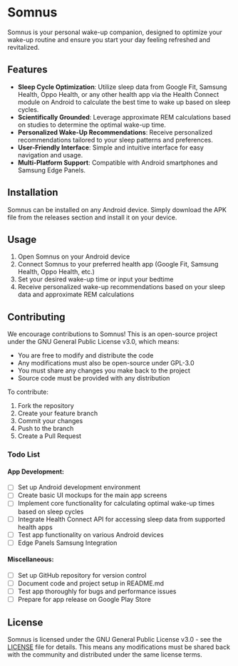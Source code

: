 # Somnus

Somnus is your personal wake-up companion, designed to optimize your wake-up routine and ensure you start your day feeling refreshed and revitalized.

## Features

- **Sleep Cycle Optimization**: Utilize sleep data from Google Fit, Samsung Health, Oppo Health, or any other health app via the Health Connect module on Android to calculate the best time to wake up based on sleep cycles.
- **Scientifically Grounded**: Leverage approximate REM calculations based on studies to determine the optimal wake-up time.
- **Personalized Wake-Up Recommendations**: Receive personalized recommendations tailored to your sleep patterns and preferences.
- **User-Friendly Interface**: Simple and intuitive interface for easy navigation and usage.
- **Multi-Platform Support**: Compatible with Android smartphones and Samsung Edge Panels.

## Installation

Somnus can be installed on any Android device. Simply download the APK file from the releases section and install it on your device.

## Usage

1. Open Somnus on your Android device
2. Connect Somnus to your preferred health app (Google Fit, Samsung Health, Oppo Health, etc.)
3. Set your desired wake-up time or input your bedtime
4. Receive personalized wake-up recommendations based on your sleep data and approximate REM calculations

## Contributing

We encourage contributions to Somnus! This is an open-source project under the GNU General Public License v3.0, which means:

- You are free to modify and distribute the code
- Any modifications must also be open-source under GPL-3.0
- You must share any changes you make back to the project
- Source code must be provided with any distribution

To contribute:
1. Fork the repository
2. Create your feature branch
3. Commit your changes
4. Push to the branch
5. Create a Pull Request

### Todo List

#### App Development:
- [ ] Set up Android development environment
- [ ] Create basic UI mockups for the main app screens
- [ ] Implement core functionality for calculating optimal wake-up times based on sleep cycles
- [ ] Integrate Health Connect API for accessing sleep data from supported health apps
- [ ] Test app functionality on various Android devices
- [ ] Edge Panels Samsung Integration

#### Miscellaneous:
- [ ] Set up GitHub repository for version control
- [ ] Document code and project setup in README.md
- [ ] Test app thoroughly for bugs and performance issues
- [ ] Prepare for app release on Google Play Store

## License

Somnus is licensed under the GNU General Public License v3.0 - see the [LICENSE](LICENSE) file for details. This means any modifications must be shared back with the community and distributed under the same license terms.